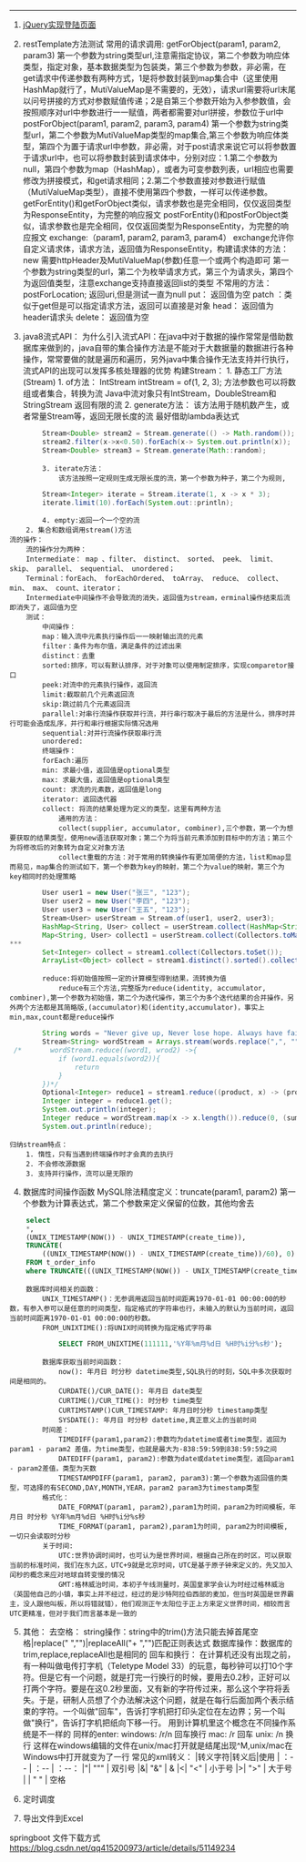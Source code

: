 
***
1. [jQuery实现登陆页面](https://www.cnblogs.com/ningvsban/p/3661181.html)

2. restTemplate方法测试
	 常用的请求调用:
	 	getForObject(param1, param2, param3)
	 		第一个参数为string类型url,注意需指定协议，第二个参数为响应体类型，指定对象，基本数据类型为包装类，第三个参数为参数，非必需，在get请求中传递参数有两种方式，1是将参数封装到map集合中（这里使用HashMap就行了，MutiValueMap是不需要的，无效），请求url需要将url末尾以问号拼接的方式对参数赋值传递；2是自第三个参数开始为入参参数值，会按照顺序对url中参数进行一一赋值，两者都需要对url拼接，参数位于url中
	 	postForObject(param1, param2, param3, param4)
	 		第一个参数为string类型url，第二个参数为MutiValueMap类型的map集合,第三个参数为响应体类型，第四个为置于请求url中参数，非必需，对于post请求来说它可以将参数置于请求url中，也可以将参数封装到请求体中，分别对应：1.第二个参数为null，第四个参数为map（HashMap），或者为可变参数列表，url相应也需要修改为拼接模式，和get请求相同；2.第二个参数直接对参数进行赋值（MutiValueMap类型），直接不使用第四个参数，一样可以传递参数。
	 	getForEntity()和getForObject类似，请求参数也是完全相同，仅仅返回类型为ResponseEntity，为完整的响应报文
	 	postForEntity()和postForObject类似，请求参数也是完全相同，仅仅返回类型为ResponseEntity，为完整的响应报文
	 	exchange:（param1, param2, param3, param4）
	 		exchange允许你自定义请求体，请求方法，返回值为ResponseEntity，构建请求体的方法：new 需要httpHeader及MutiValueMap(参数)任意一个或两个构造即可
	 		第一个参数为string类型的url，第二个为枚举请求方式，第三个为请求头，第四个为返回值类型，注意exchange支持直接返回list<T>的类型
	 不常用的方法：
	 	postForLocation; 返回uri,但是测试一直为null
	 	put： 返回值为空
		patch ：类似于get但是可以指定请求方法，返回可以直接是对象
		head： 返回值为header请求头 
		delete： 返回值为空
3. java8流式API：
	为什么引入流式API：在java中对于数据的操作常常是借助数据库来做到的，java自带的集合操作方法是不能对于大数据量的数据进行各种操作，常常要做的就是遍历和遍历，另外java中集合操作无法支持并行执行，流式API的出现可以发挥多核处理器的优势
	构建Stream：
		1. 静态工厂方法(Stream)
			1. of方法：
				IntStream intStream = of(1, 2, 3);
				方法参数也可以将数组或者集合，转换为流
				Java中流对象只有IntStream，DoubleStream和StringStream
				返回有限的流
			2. generate方法：
				该方法用于随机数产生，或者常量Stream等，返回无限长度的流
				最好借助lambda表达式
```java
        Stream<Double> stream2 = Stream.generate(() -> Math.random());
        stream2.filter(x->x<0.50).forEach(x-> System.out.println(x));
        Stream<Double> stream3 = Stream.generate(Math::random);
```	
			3. iterate方法：
				该方法按照一定规则生成无限长度的流，第一个参数为种子，第二个为规则,
```java
        Stream<Integer> iterate = Stream.iterate(1, x -> x * 3);
        iterate.limit(10).forEach(System.out::println);
```
			4. empty:返回一个一个空的流
		2. 集合和数组调用stream()方法
	流的操作：
		流的操作分为两种：
		Intermediate： map 、filter、 distinct、 sorted、 peek、 limit、 skip、 parallel、 sequential、 unordered；
		Terminal：forEach、 forEachOrdered、 toArray、 reduce、 collect、 min、 max、 count、iterator；
		Intermediate中间操作不会导致流的消失，返回值为stream，erminal操作结束后流即消失了，返回值为空
		测试：
			中间操作：
			map：输入流中元素执行操作后一一映射输出流的元素
			filter：条件为布尔值，满足条件的过滤出来
			distinct：去重
			sorted:排序，可以有默认排序，对于对象可以使用制定排序，实现comparetor接口
			peek:对流中的元素执行操作，返回流
			limit:截取前几个元素返回流
			skip:跳过前几个元素返回流
			parallel:对串行流操作获取并行流，并行串行取决于最后的方法是什么，排序时并行可能会造成乱序，并行和串行根据实际情况选用
			sequential:对并行流操作获取串行流
			unordered:
			终端操作：
			forEach:遍历
			min: 求最小值，返回值是optional类型
			max: 求最大值，返回值是optional类型
			count: 求流的元素数，返回值是long
			iterator: 返回迭代器
			collect: 将流的结果处理为定义的类型，这里有两种方法
				通用的方法：
				collect(supplier, accumulator, combiner),三个参数，第一个为想要获取的结果类型，使用new语法获取对象；第二个为将当前元素添加到目标中的方法；第三个为将修改后的对象转为自定义对象方法
				collect重载的方法：对于常用的转换操作有更加简便的方法，list和map显而易见，map集合的测试如下，第一个参数为key的映射，第二个为value的映射，第三个为key相同时的处理策略
```java
        User user1 = new User("张三", "123");
        User user2 = new User("李四", "123");
        User user3 = new User("王五", "123");
        Stream<User> userStream = Stream.of(user1, user2, user3);
        HashMap<String, User> collect = userStream.collect(HashMap<String, User>::new, (map, user) -> map.put(user.getName(), user), HashMap::putAll);
        Map<String, User> collect1 = userStream.collect(Collectors.toMap(user -> user.getName(), user -> user, (x, y) -> y));
***
		Set<Integer> collect = stream1.collect(Collectors.toSet());
       	ArrayList<Object> collect = stream1.distinct().sorted().collect(ArrayList::new, ArrayList::add, ArrayList::addAll);
```		
			reduce:将初始值按照一定的计算模型得到结果，流转换为值
				reduce有三个方法,完整版为reduce(identity, accumulator, combiner),第一个参数为初始值，第二个为迭代操作，第三个为多个迭代结果的合并操作，另外两个方法都是其简略版,(accumulator)和(identity,accumulator)，事实上min,max,count都是reduce操作
```java
        String words = "Never give up, Never lose hope. Always have faith, It allows you to cope. Trying times will pass, As they always do. Just have patience, Your dreams will come true. So put on a smile, You will live through your pain. Know it will pass, And strength you will gain";
        Stream<String> wordStream = Arrays.stream(words.replace(",", "").replace(".", "").split(" "));
 /*       wordStream.reduce((word1, wrod2) ->{
            if (word1.equals(word2)){
                return
            }
        })*/
        Optional<Integer> reduce1 = stream1.reduce((product, x) -> (product * x));
        Integer integer = reduce1.get();
        System.out.println(integer);
        Integer reduce = wordStream.map(x -> x.length()).reduce(0, (sum, length) -> sum + length, (a, b) -> (a + b));
        System.out.println(reduce);
 ```
 	归纳stream特点：
 		1. 惰性，只有当遇到终端操作时才会真的去执行
 		2. 不会修改源数据
 		3. 支持并行操作，流可以是无限的

4. 数据库时间操作函数
		MySQL除法精度定义：truncate(param1, param2) 第一个参数为计算表达式，第二个参数来定义保留的位数，其他均舍去
```sql
	select 
	*,
	(UNIX_TIMESTAMP(NOW()) - UNIX_TIMESTAMP(create_time)),
	TRUNCATE(
		((UNIX_TIMESTAMP(NOW()) - UNIX_TIMESTAMP(create_time))/60), 0)
	FROM t_order_info
	where TRUNCATE(((UNIX_TIMESTAMP(NOW()) - UNIX_TIMESTAMP(create_time))/60), 0) = 30
```
		数据库时间相关的函数：
			UNIX_TIMESTAMP()：无参调用返回当前时间距离1970-01-01 00:00:00的秒数，有参入参可以是任意的时间类型，指定格式的字符串也行，未输入的默认为当前时间，返回当前时间距离1970-01-01 00:00:00的秒数。
			FROM_UNIXTIME():将UNIX时间转换为指定格式字符串
```sql
			SELECT FROM_UNIXTIME(111111,'%Y年%m月%d日 %H时%i分%s秒');
```			
			数据库获取当前时间函数：
				now(): 年月日 时分秒 datetime类型,SQL执行的时刻，SQL中多次获取时间是相同的。
				CURDATE()/CUR_DATE(): 年月日 date类型
				CURTIME()/CUR_TIME(): 时分秒 time类型
				CURTIMSTAMP()CUR_TIMESTAMP: 年月日时分秒 timestamp类型
				SYSDATE(): 年月日 时分秒 datetime,真正意义上的当前时间
			时间差：
				TIMEDIFF(param1,param2):参数均为datetime或者time类型，返回为param1 - param2 差值，为time类型，也就是最大为-838:59:59到838:59:59之间
				DATEDIFF(param1, param2):参数为date或datetime类型，返回param1 - param2差值，类型为天数
				TIMESTAMPDIFF(param1, param2, param3):第一个参数为返回值的类型，可选择的有SECOND,DAY,MONTH,YEAR，param2 param3为timestamp类型
			格式化：
				DATE_FORMAT(param1, param2),param1为时间，param2为时间模板，年月日 时分秒 %Y年%m月%d日 %H时%i分%s秒
				TIME_FORMAT(param1, param2),param1为时间, param2为时间模板, 一切只会读取时分秒
			关于时间:
				UTC:世界协调时间时，也可认为是世界时间，根据自己所在的时区，可以获取当前的标准时间，我们在东九区，UTC+9就是北京时间，UTC是基于原子钟来定义的，先又加入闰秒的概念来应对地球自转变慢的情况
				GMT:格林威治时间，本初子午线测量时，英国皇家学会认为时经过格林威治（英国他自己的小镇，事实上并不经过，经过的是沙特阿拉伯西部的麦加，但当时英国是世界霸主，没人跟他叫板，所以将错就错），他们观测正午太阳位于正上方来定义世界时间，相较而言UTC更精准，但对于我们而言基本是一致的

5. 其他：
	去空格：
		string操作：string中的trim()方法只能去掉首尾空格|replace(" ","")|replaceAll("+ ","")匹配正则表达式
		数据库操作：数据库的trim,replace,replaceAll也是相同的
	回车和换行：
		在计算机还没有出现之前，有一种叫做电传打字机（Teletype Model 33）的玩意，每秒钟可以打10个字符。但是它有一个问题，就是打完一行换行的时候，要用去0.2秒，正好可以打两个字符。要是在这0.2秒里面，又有新的字符传过来，那么这个字符将丢失。于是，研制人员想了个办法解决这个问题，就是在每行后面加两个表示结束的字符。一个叫做"回车"，告诉打字机把打印头定位在左边界；另一个叫做"换行"，告诉打字机把纸向下移一行。
		用到计算机里这个概念在不同操作系统是不一样的
		同样的enter:
			windows: /r/n 回车换行
			mac: /r 回车
			unix: /n 换行
		这样在windows编辑的文件在unix/mac打开就是结尾出现^M,unix/mac在Windows中打开就变为了一行
	常见的xml转义：
		|转义字符|转义后|使用
		| ：-- | ：-- | ：--：
		|&quot;| """ | 双引号 
		|&amp;| "&"	| &
		|&lt;| "<" | 小于号
		|&gt;| ">" | 大于号
		|&nbsp;| " " | 空格
  
6. 定时调度
			
7. 导出文件到Excel

springboot 文件下载方式
https://blog.csdn.net/qq415200973/article/details/51149234